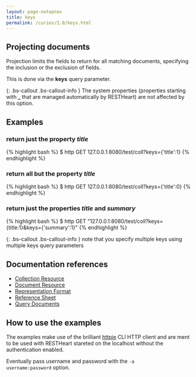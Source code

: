 ```yaml
---
layout: page-notopnav
title: keys
permalink: /curies/2.0/keys.html
---
```


## Projecting documents

Projection limits the fields to return for all matching documents, specifying the inclusion or the exclusion of fields.

This is done via the **keys** query parameter. 

{: .bs-callout .bs-callout-info }
The system properties (properties starting with **_** that are managed automatically by RESTHeart) are not affected by this option.

## Examples

### return just the property *title*

{% highlight bash %}
$ http GET 127.0.0.1:8080/test/coll?keys={'title':1}
{% endhighlight %}

### return all but the property *title*

{% highlight bash %}
$ http GET 127.0.0.1:8080/test/coll?keys={'title':0}
{% endhighlight %}

### return just the properties *title* and *summary*

{% highlight bash %}
$ http GET "127.0.0.1:8080/test/coll?keys={title:1}&keys={'summary':1}"
{% endhighlight %}

{: .bs-callout .bs-callout-info }
note that you specify multiple keys using multiple keys query parameters

## Documentation references

* [Collection Resource](coll.html)
* [Document Resource](document.html)
* <a href="https://softinstigate.atlassian.net/wiki/x/UICM" target="_blank">Representation Format</a>
* <a href="https://softinstigate.atlassian.net/wiki/x/SoCM" target="_blank">Reference Sheet</a>
* <a href="https://softinstigate.atlassian.net/wiki/x/XACk" target="_blank">Query Documents</a>

## How to use the examples
The examples make use of the brilliant [httpie](https://github.com/jkbrzt/httpie) CLI HTTP client and are ment to be used with RESTHeart stareted on the localhost without the authentication enabled.

Eventually pass username and password with the <code>-a username:password</code> option.